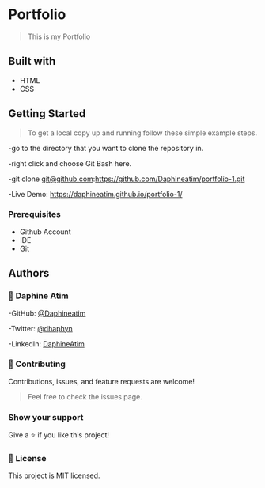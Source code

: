 # Portfolio
> This is my Portfolio
## Built with
- HTML
- CSS
## Getting Started
> To get a local copy up and running follow these simple example steps. 

-go to the directory that you want to clone the repository in.

-right click and choose Git Bash here.

-git clone git@github.com:https://github.com/Daphineatim/portfolio-1.git

-Live Demo:  https://daphineatim.github.io/portfolio-1/ 

### Prerequisites
- Github Account
- IDE
- Git

## Authors

### :woman: **Daphine Atim**
-GitHub: [@Daphineatim](https://github.com/Daphineatim)

-Twitter: [@dhaphyn](https://twitter.com/DhaPhyn)

-LinkedIn: [DaphineAtim](https://www.linkedin.com/in/daphine-atim-27861422a/)
### :handshake: Contributing
Contributions, issues, and feature requests are welcome!
> Feel free to check the issues page.
### Show your support
Give a :star:️ if you like this project!
### :memo: License
This project is MIT licensed.
